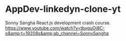 # AppDev-linkedyn-clone-yt
Sonny Sangha React.js development crash course.
https://www.youtube.com/watch?v=tbvguOj8C-o&amp;t=19208s&amp;ab_channel=SonnySangha
